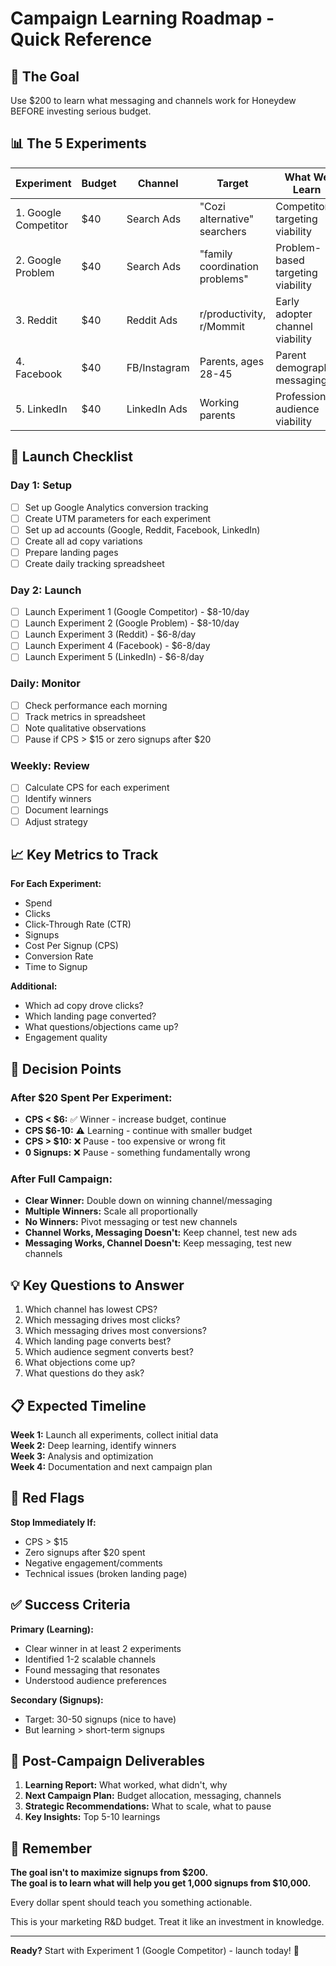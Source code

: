 # Campaign Learning Roadmap - Quick Reference

## 🎯 The Goal
Use $200 to learn what messaging and channels work for Honeydew BEFORE investing serious budget.

## 📊 The 5 Experiments

| Experiment | Budget | Channel | Target | What We Learn |
|------------|--------|---------|--------|---------------|
| 1. Google Competitor | $40 | Search Ads | "Cozi alternative" searchers | Competitor targeting viability |
| 2. Google Problem | $40 | Search Ads | "family coordination problems" | Problem-based targeting viability |
| 3. Reddit | $40 | Reddit Ads | r/productivity, r/Mommit | Early adopter channel viability |
| 4. Facebook | $40 | FB/Instagram | Parents, ages 28-45 | Parent demographic messaging |
| 5. LinkedIn | $40 | LinkedIn Ads | Working parents | Professional audience viability |

## 🚀 Launch Checklist

### Day 1: Setup
- [ ] Set up Google Analytics conversion tracking
- [ ] Create UTM parameters for each experiment
- [ ] Set up ad accounts (Google, Reddit, Facebook, LinkedIn)
- [ ] Create all ad copy variations
- [ ] Prepare landing pages
- [ ] Create daily tracking spreadsheet

### Day 2: Launch
- [ ] Launch Experiment 1 (Google Competitor) - $8-10/day
- [ ] Launch Experiment 2 (Google Problem) - $8-10/day
- [ ] Launch Experiment 3 (Reddit) - $6-8/day
- [ ] Launch Experiment 4 (Facebook) - $6-8/day
- [ ] Launch Experiment 5 (LinkedIn) - $6-8/day

### Daily: Monitor
- [ ] Check performance each morning
- [ ] Track metrics in spreadsheet
- [ ] Note qualitative observations
- [ ] Pause if CPS > $15 or zero signups after $20

### Weekly: Review
- [ ] Calculate CPS for each experiment
- [ ] Identify winners
- [ ] Document learnings
- [ ] Adjust strategy

## 📈 Key Metrics to Track

**For Each Experiment:**
- Spend
- Clicks
- Click-Through Rate (CTR)
- Signups
- Cost Per Signup (CPS)
- Conversion Rate
- Time to Signup

**Additional:**
- Which ad copy drove clicks?
- Which landing page converted?
- What questions/objections came up?
- Engagement quality

## 🎯 Decision Points

### After $20 Spent Per Experiment:
- **CPS < $6:** ✅ Winner - increase budget, continue
- **CPS $6-10:** ⚠️ Learning - continue with smaller budget
- **CPS > $10:** ❌ Pause - too expensive or wrong fit
- **0 Signups:** ❌ Pause - something fundamentally wrong

### After Full Campaign:
- **Clear Winner:** Double down on winning channel/messaging
- **Multiple Winners:** Scale all proportionally
- **No Winners:** Pivot messaging or test new channels
- **Channel Works, Messaging Doesn't:** Keep channel, test new ads
- **Messaging Works, Channel Doesn't:** Keep messaging, test new channels

## 💡 Key Questions to Answer

1. Which channel has lowest CPS?
2. Which messaging drives most clicks?
3. Which messaging drives most conversions?
4. Which landing page converts best?
5. Which audience segment converts best?
6. What objections come up?
7. What questions do they ask?

## 📋 Expected Timeline

**Week 1:** Launch all experiments, collect initial data  
**Week 2:** Deep learning, identify winners  
**Week 3:** Analysis and optimization  
**Week 4:** Documentation and next campaign plan

## 🚨 Red Flags

**Stop Immediately If:**
- CPS > $15
- Zero signups after $20 spent
- Negative engagement/comments
- Technical issues (broken landing page)

## ✅ Success Criteria

**Primary (Learning):**
- Clear winner in at least 2 experiments
- Identified 1-2 scalable channels
- Found messaging that resonates
- Understood audience preferences

**Secondary (Signups):**
- Target: 30-50 signups (nice to have)
- But learning > short-term signups

## 📝 Post-Campaign Deliverables

1. **Learning Report:** What worked, what didn't, why
2. **Next Campaign Plan:** Budget allocation, messaging, channels
3. **Strategic Recommendations:** What to scale, what to pause
4. **Key Insights:** Top 5-10 learnings

## 🎯 Remember

**The goal isn't to maximize signups from $200.**  
**The goal is to learn what will help you get 1,000 signups from $10,000.**

Every dollar spent should teach you something actionable.

This is your marketing R&D budget. Treat it like an investment in knowledge.

---

**Ready?** Start with Experiment 1 (Google Competitor) - launch today! 🚀

